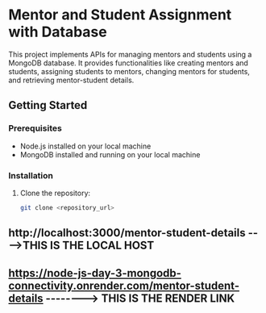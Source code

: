 # Mentor and Student Assignment with Database

This project implements APIs for managing mentors and students using a MongoDB database. It provides functionalities like creating mentors and students, assigning students to mentors, changing mentors for students, and retrieving mentor-student details.

## Getting Started

### Prerequisites

- Node.js installed on your local machine
- MongoDB installed and running on your local machine

### Installation

1. Clone the repository:

   ```bash
   git clone <repository_url>

## http://localhost:3000/mentor-student-details ---->THIS IS THE LOCAL HOST 
## https://node-js-day-3-mongodb-connectivity.onrender.com/mentor-student-details --------> THIS IS THE RENDER LINK
